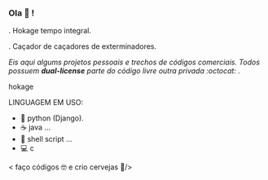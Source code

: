### Ola 🖖️ !

. Hokage tempo integral.

. Caçador de caçadores de exterminadores.


_Eis aqui algums projetos pessoais e trechos de códigos comerciais. Todos possuem **dual-license** parte do código livre outra privada :octocat: ._


hokage



LINGUAGEM EM USO:

- 🐍️ python (Django).
- :coffee:  java ...
- 🐧️ shell script ...
- 💻️ c

< faço códigos 🤓️ e crio cervejas 🍺️/>
